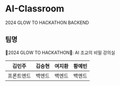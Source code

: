 # AI-Classroom
2024 GLOW TO HACKATHON BACKEND
## 팀명

🌠2024 GLOW TO HACKATHON🌠: AI 조교의 비밀 강의실 


| 김민주 | 김승현 | 여지환 | 황예빈 |
| :---: | :---: | :---: | :---: |
| 프론트엔드 | 백엔드| 백엔드 | 백엔드 |

